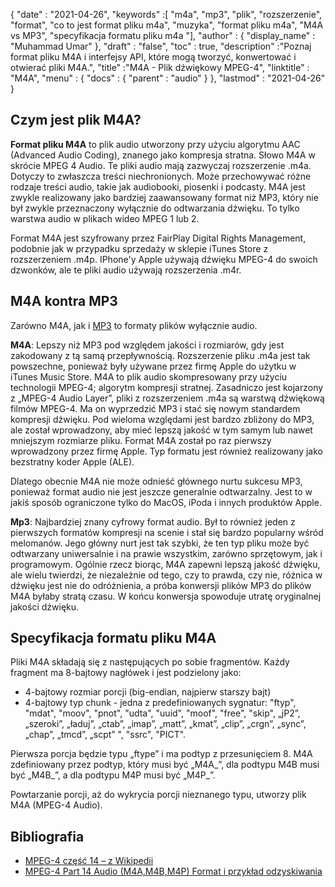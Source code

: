 {
  "date" : "2021-04-26",
  "keywords" :[ "m4a", "mp3", "plik", "rozszerzenie", "format", "co to jest format pliku m4a", "muzyka", "format pliku m4a", "M4A vs MP3", "specyfikacja formatu pliku m4a "],
  "author" : {
    "display_name" : "Muhammad Umar"
},
  "draft" : "false",
  "toc" : true,
  "description" :"Poznaj format pliku M4A i interfejsy API, które mogą tworzyć, konwertować i otwierać pliki M4A.",
  "title" :"M4A - Plik dźwiękowy MPEG-4",
  "linktitle" : "M4A",
  "menu" : {
    "docs" : {
      "parent" : "audio"
}
},
  "lastmod" : "2021-04-26"
}

## Czym jest plik M4A?

**Format pliku M4A** to plik audio utworzony przy użyciu algorytmu AAC (Advanced Audio Coding), znanego jako kompresja stratna. Słowo M4A w skrócie MPEG 4 Audio. Te pliki audio mają zazwyczaj rozszerzenie .m4a. Dotyczy to zwłaszcza treści niechronionych. Może przechowywać różne rodzaje treści audio, takie jak audiobooki, piosenki i podcasty. M4A jest zwykle realizowany jako bardziej zaawansowany format niż MP3, który nie był zwykle przeznaczony wyłącznie do odtwarzania dźwięku. To tylko warstwa audio w plikach wideo MPEG 1 lub 2.

Format M4A jest szyfrowany przez FairPlay Digital Rights Management, podobnie jak w przypadku sprzedaży w sklepie iTunes Store z rozszerzeniem .m4p. IPhone'y Apple używają dźwięku MPEG-4 do swoich dzwonków, ale te pliki audio używają rozszerzenia .m4r.


## M4A kontra MP3

Zarówno M4A, jak i [MP3](/audio/mp3/) to formaty plików wyłącznie audio.

**M4A**: Lepszy niż MP3 pod względem jakości i rozmiarów, gdy jest zakodowany z tą samą przepływnością. Rozszerzenie pliku .m4a jest tak powszechne, ponieważ były używane przez firmę Apple do użytku w iTunes Music Store. M4A to plik audio skompresowany przy użyciu technologii MPEG-4; algorytm kompresji stratnej. Zasadniczo jest kojarzony z „MPEG-4 Audio Layer”, pliki z rozszerzeniem .m4a są warstwą dźwiękową filmów MPEG-4. Ma on wyprzedzić MP3 i stać się nowym standardem kompresji dźwięku. Pod wieloma względami jest bardzo zbliżony do MP3, ale został wprowadzony, aby mieć lepszą jakość w tym samym lub nawet mniejszym rozmiarze pliku. Format M4A został po raz pierwszy wprowadzony przez firmę Apple. Typ formatu jest również realizowany jako bezstratny koder Apple (ALE).

Dlatego obecnie M4A nie może odnieść głównego nurtu sukcesu MP3, ponieważ format audio nie jest jeszcze generalnie odtwarzalny. Jest to w jakiś sposób ograniczone tylko do MacOS, iPoda i innych produktów Apple.

**Mp3**: Najbardziej znany cyfrowy format audio. Był to również jeden z pierwszych formatów kompresji na scenie i stał się bardzo popularny wśród melomanów. Jego główny nurt jest tak szybki, że ten typ pliku może być odtwarzany uniwersalnie i na prawie wszystkim, zarówno sprzętowym, jak i programowym. Ogólnie rzecz biorąc, M4A zapewni lepszą jakość dźwięku, ale wielu twierdzi, że niezależnie od tego, czy to prawda, czy nie, różnica w dźwięku jest nie do odróżnienia, a próba konwersji plików MP3 do plików M4A byłaby stratą czasu. W końcu konwersja spowoduje utratę oryginalnej jakości dźwięku.

## Specyfikacja formatu pliku M4A

Pliki M4A składają się z następujących po sobie fragmentów. Każdy fragment ma 8-bajtowy nagłówek i jest podzielony jako:
- 4-bajtowy rozmiar porcji (big-endian, najpierw starszy bajt)
- 4-bajtowy typ chunk - jedna z predefiniowanych sygnatur: "ftyp", "mdat", "moov", "pnot", "udta", "uuid", "moof", "free", "skip", „jP2”, „szeroki”, „ładuj”, „ctab”, „imap”, „matt”, „kmat”, „clip”, „crgn”, „sync”, „chap”, „tmcd”, „scpt” ", "ssrc", "PICT".

Pierwsza porcja będzie typu „ftype” i ma podtyp z przesunięciem 8. M4A zdefiniowany przez podtyp, który musi być „M4A_”, dla podtypu M4B musi być „M4B_”, a dla podtypu M4P musi być „M4P_”.

Powtarzanie porcji, aż do wykrycia porcji nieznanego typu, utworzy plik M4A (MPEG-4 Audio).

## Bibliografia ##

* [MPEG-4 część 14 – z Wikipedii](https://en.wikipedia.org/wiki/MPEG-4_Part_14)
* [MPEG-4 Part 14 Audio (M4A,M4B,M4P) Format i przykład odzyskiwania](https://www.file-recovery.com/m4a-signature-format.htm)

